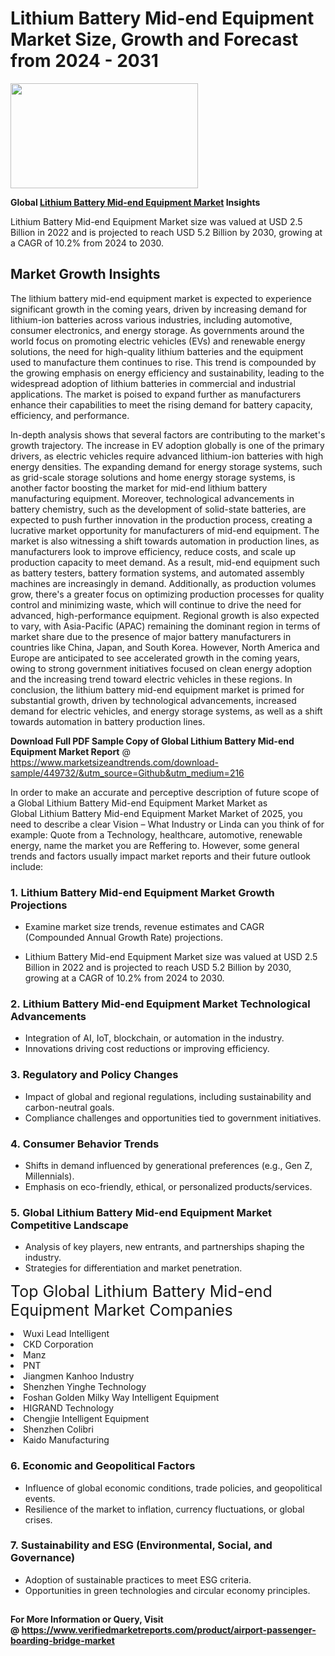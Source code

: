 <H1>Lithium Battery Mid-end Equipment Market Size, Growth and Forecast from 2024 - 2031</H1><img class="aligncenter size-medium wp-image-584254" src="https://thirdeyenews.in/wp-content/uploads/2024/09/Global-Market-Research-300x168.jpeg" alt="" width="300" height="168" /><p><strong>Global&nbsp;<a href="https://www.marketsizeandtrends.com/download-sample/449732/&amp;utm_source=Github&utm_medium=216">Lithium Battery Mid-end Equipment Market</a> Insights</strong></p><p>Lithium Battery Mid-end Equipment Market size was valued at USD 2.5 Billion in 2022 and is projected to reach USD 5.2 Billion by 2030, growing at a CAGR of 10.2% from 2024 to 2030.</p><p><h2>Market Growth Insights</h2> <p>The lithium battery mid-end equipment market is expected to experience significant growth in the coming years, driven by increasing demand for lithium-ion batteries across various industries, including automotive, consumer electronics, and energy storage. As governments around the world focus on promoting electric vehicles (EVs) and renewable energy solutions, the need for high-quality lithium batteries and the equipment used to manufacture them continues to rise. This trend is compounded by the growing emphasis on energy efficiency and sustainability, leading to the widespread adoption of lithium batteries in commercial and industrial applications. The market is poised to expand further as manufacturers enhance their capabilities to meet the rising demand for battery capacity, efficiency, and performance. </p> <p>In-depth analysis shows that several factors are contributing to the market's growth trajectory. The increase in EV adoption globally is one of the primary drivers, as electric vehicles require advanced lithium-ion batteries with high energy densities. The expanding demand for energy storage systems, such as grid-scale storage solutions and home energy storage systems, is another factor boosting the market for mid-end lithium battery manufacturing equipment. Moreover, technological advancements in battery chemistry, such as the development of solid-state batteries, are expected to push further innovation in the production process, creating a lucrative market opportunity for manufacturers of mid-end equipment. The market is also witnessing a shift towards automation in production lines, as manufacturers look to improve efficiency, reduce costs, and scale up production capacity to meet demand. As a result, mid-end equipment such as battery testers, battery formation systems, and automated assembly machines are increasingly in demand. Additionally, as production volumes grow, there's a greater focus on optimizing production processes for quality control and minimizing waste, which will continue to drive the need for advanced, high-performance equipment. Regional growth is also expected to vary, with Asia-Pacific (APAC) remaining the dominant region in terms of market share due to the presence of major battery manufacturers in countries like China, Japan, and South Korea. However, North America and Europe are anticipated to see accelerated growth in the coming years, owing to strong government initiatives focused on clean energy adoption and the increasing trend toward electric vehicles in these regions. In conclusion, the lithium battery mid-end equipment market is primed for substantial growth, driven by technological advancements, increased demand for electric vehicles, and energy storage systems, as well as a shift towards automation in battery production lines. </p><p><span class=""><strong>Download Full PDF Sample Copy of Global Lithium Battery Mid-end Equipment Market Report</strong> @ <a href="https://www.marketsizeandtrends.com/download-sample/449732/&amp;utm_source=Github&utm_medium=216" target="_blank">https://www.marketsizeandtrends.com/download-sample/449732/&amp;utm_source=Github&utm_medium=216</a></span></p><p>In order to make an accurate and perceptive description of future scope of a Global&nbsp;Lithium Battery Mid-end Equipment Market Market as Global&nbsp;Lithium Battery Mid-end Equipment Market Market of 2025, you need to describe a clear Vision &ndash; What Industry or Linda can you think of for example: Quote from a Technology, healthcare, automotive, renewable energy, name the market you are Reffering to. However, some general trends and factors usually impact market reports and their future outlook include:</p><h3>1.&nbsp;<strong>Lithium Battery Mid-end Equipment Market Growth Projections</strong></h3><ul><li>Examine market size trends, revenue estimates and CAGR (Compounded Annual Growth Rate) projections.</li><li><p>Lithium Battery Mid-end Equipment Market size was valued at USD 2.5 Billion in 2022 and is projected to reach USD 5.2 Billion by 2030, growing at a CAGR of 10.2% from 2024 to 2030.</p></li></ul><h3>2.&nbsp;<strong>Lithium Battery Mid-end Equipment Market Technological Advancements</strong></h3><ul><li>Integration of AI, IoT, blockchain, or automation in the industry.</li><li>Innovations driving cost reductions or improving efficiency.</li></ul><h3>3.&nbsp;<strong>Regulatory and Policy Changes</strong></h3><ul><li>Impact of global and regional regulations, including sustainability and carbon-neutral goals.</li><li>Compliance challenges and opportunities tied to government initiatives.</li></ul><h3>4.&nbsp;<strong>Consumer Behavior Trends</strong></h3><ul><li>Shifts in demand influenced by generational preferences (e.g., Gen Z, Millennials).</li><li>Emphasis on eco-friendly, ethical, or personalized products/services.</li></ul><h3>5.&nbsp;<strong>Global Lithium Battery Mid-end Equipment Market Competitive Landscape</strong></h3><ul><li>Analysis of key players, new entrants, and partnerships shaping the industry.</li><li>Strategies for differentiation and market penetration.</li></ul><p data-pm-slice="1 1 []"><span style="color: inherit; font-family: inherit; font-size: 25px;">Top Global Lithium Battery Mid-end Equipment Market Companies</span></p><div class="" data-test-id=""><p><li>Wuxi Lead Intelligent</li><li> CKD Corporation</li><li> Manz</li><li> PNT</li><li> Jiangmen Kanhoo Industry</li><li> Shenzhen Yinghe Technology</li><li> Foshan Golden Milky Way Intelligent Equipment</li><li> HIGRAND Technology</li><li> Chengjie Intelligent Equipment</li><li> Shenzhen Colibri</li><li> Kaido Manufacturing</li></p></div><h3>6.&nbsp;<strong>Economic and Geopolitical Factors</strong></h3><ul><li>Influence of global economic conditions, trade policies, and geopolitical events.</li><li>Resilience of the market to inflation, currency fluctuations, or global crises.</li></ul><h3>7.&nbsp;<strong>Sustainability and ESG (Environmental, Social, and Governance)</strong></h3><ul><li>Adoption of sustainable practices to meet ESG criteria.</li><li>Opportunities in green technologies and circular economy principles.</li></ul><h2><strong style="font-size: 14px;">For More Information or Query, Visit @&nbsp;</strong><a style="background-color: #ffffff; font-size: 14px;" href="https://www.marketsizeandtrends.com/report/lithium-battery-mid-end-equipment-market/" target="_blank">https://www.verifiedmarketreports.com/product/airport-passenger-boarding-bridge-market</a></h2>
